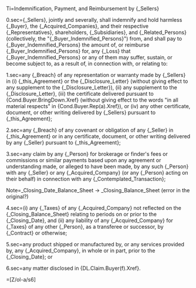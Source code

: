 Ti=Indemnification, Payment, and Reimbursement by {_Sellers}

0.sec={_Sellers}, jointly and severally, shall indemnify and hold harmless {_Buyer}, the {_Acquired_Companies}, and their respective {_Representatives}, shareholders, {_Subsidiaries}, and {_Related_Persons} (collectively, the "{_Buyer_Indemnified_Persons}") from, and shall pay to {_Buyer_Indemnified_Persons} the amount of, or reimburse {_Buyer_Indemnified_Persons} for, any {_Loss} that {_Buyer_Indemnified_Persons} or any of them may suffer, sustain, or become subject to, as a result of, in connection with, or relating to:

1.sec=any {_Breach} of any representation or warranty made by {_Sellers} in (i) {_this_Agreement} or the {_Disclosure_Letter} (without giving effect to any supplement to the {_Disclosure_Letter}), (ii) any supplement to the {_Disclosure_Letter}, (iii) the certificate delivered pursuant to {Cond.Buyer.BringDown.Xref} (without giving effect to the words "in all material respects" in {Cond.Buyer.Rep(a).Xref}), or (iv) any other certificate, document, or other writing delivered by {_Sellers} pursuant to {_this_Agreement};

2.sec=any {_Breach} of any covenant or obligation of any {_Seller} in {_this_Agreement} or in any certificate, document, or other writing delivered by any {_Seller} pursuant to {_this_Agreement};

3.sec=any claim by any {_Person} for brokerage or finder's fees or commissions or similar payments based upon any agreement or understanding made, or alleged to have been made, by any such {_Person} with any {_Seller} or any {_Acquired_Company} (or any {_Person} acting on their behalf) in connection with any {_Contemplated_Transaction};

Note=_Closing_Date_Balance_Sheet -> _Closing_Balance_Sheet  (error in the original?)

4.sec=(i) any {_Taxes} of any {_Acquired_Company} not reflected on the {_Closing_Balance_Sheet} relating to periods on or prior to the {_Closing_Date}, and (ii) any liability of any {_Acquired_Company} for {_Taxes} of any other {_Person}, as a transferee or successor, by {_Contract} or otherwise;

5.sec=any product shipped or manufactured by, or any services provided by, any {_Acquired_Company}, in whole or in part, prior to the {_Closing_Date}; or

6.sec=any matter disclosed in {DL.Claim.Buyer(f).Xref}.

=[Z/ol-a/s6]
